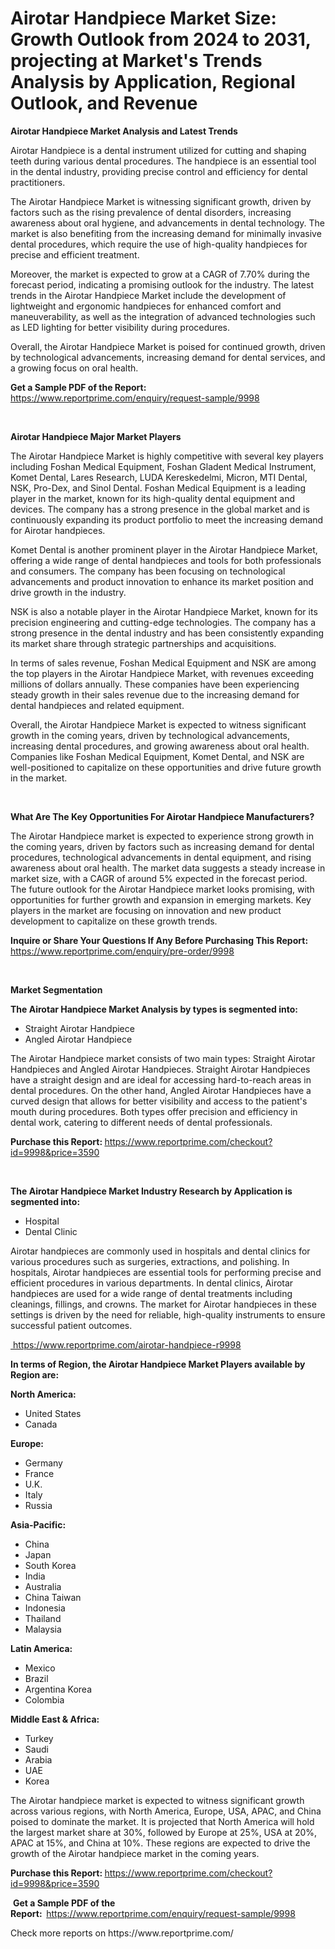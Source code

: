 <p><h1>Airotar Handpiece Market Size: Growth Outlook from 2024 to 2031, projecting at Market's Trends Analysis by Application, Regional Outlook, and Revenue</h1></p><p><strong>Airotar Handpiece Market Analysis and Latest Trends</strong></p>
<p><p>Airotar Handpiece is a dental instrument utilized for cutting and shaping teeth during various dental procedures. The handpiece is an essential tool in the dental industry, providing precise control and efficiency for dental practitioners.</p><p>The Airotar Handpiece Market is witnessing significant growth, driven by factors such as the rising prevalence of dental disorders, increasing awareness about oral hygiene, and advancements in dental technology. The market is also benefiting from the increasing demand for minimally invasive dental procedures, which require the use of high-quality handpieces for precise and efficient treatment.</p><p>Moreover, the market is expected to grow at a CAGR of 7.70% during the forecast period, indicating a promising outlook for the industry. The latest trends in the Airotar Handpiece Market include the development of lightweight and ergonomic handpieces for enhanced comfort and maneuverability, as well as the integration of advanced technologies such as LED lighting for better visibility during procedures.</p><p>Overall, the Airotar Handpiece Market is poised for continued growth, driven by technological advancements, increasing demand for dental services, and a growing focus on oral health.</p></p>
<p><strong>Get a Sample PDF of the Report:&nbsp;</strong> <a href="https://www.reportprime.com/enquiry/request-sample/9998">https://www.reportprime.com/enquiry/request-sample/9998</a></p>
<p>&nbsp;</p>
<p><strong>Airotar Handpiece Major Market Players</strong></p>
<p><p>The Airotar Handpiece Market is highly competitive with several key players including Foshan Medical Equipment, Foshan Gladent Medical Instrument, Komet Dental, Lares Research, LUDA Kereskedelmi, Micron, MTI Dental, NSK, Pro-Dex, and Sinol Dental. Foshan Medical Equipment is a leading player in the market, known for its high-quality dental equipment and devices. The company has a strong presence in the global market and is continuously expanding its product portfolio to meet the increasing demand for Airotar handpieces.</p><p>Komet Dental is another prominent player in the Airotar Handpiece Market, offering a wide range of dental handpieces and tools for both professionals and consumers. The company has been focusing on technological advancements and product innovation to enhance its market position and drive growth in the industry.</p><p>NSK is also a notable player in the Airotar Handpiece Market, known for its precision engineering and cutting-edge technologies. The company has a strong presence in the dental industry and has been consistently expanding its market share through strategic partnerships and acquisitions.</p><p>In terms of sales revenue, Foshan Medical Equipment and NSK are among the top players in the Airotar Handpiece Market, with revenues exceeding millions of dollars annually. These companies have been experiencing steady growth in their sales revenue due to the increasing demand for dental handpieces and related equipment.</p><p>Overall, the Airotar Handpiece Market is expected to witness significant growth in the coming years, driven by technological advancements, increasing dental procedures, and growing awareness about oral health. Companies like Foshan Medical Equipment, Komet Dental, and NSK are well-positioned to capitalize on these opportunities and drive future growth in the market.</p></p>
<p>&nbsp;</p>
<p><strong>What Are The Key Opportunities For Airotar Handpiece Manufacturers?</strong></p>
<p><p>The Airotar Handpiece market is expected to experience strong growth in the coming years, driven by factors such as increasing demand for dental procedures, technological advancements in dental equipment, and rising awareness about oral health. The market data suggests a steady increase in market size, with a CAGR of around 5% expected in the forecast period. The future outlook for the Airotar Handpiece market looks promising, with opportunities for further growth and expansion in emerging markets. Key players in the market are focusing on innovation and new product development to capitalize on these growth trends.</p></p>
<p><strong>Inquire or Share Your Questions If Any Before Purchasing This Report:</strong> <a href="https://www.reportprime.com/enquiry/pre-order/9998">https://www.reportprime.com/enquiry/pre-order/9998</a></p>
<p>&nbsp;</p>
<p><strong>Market Segmentation</strong></p>
<p><strong>The Airotar Handpiece Market Analysis by types is segmented into:</strong></p>
<p><ul><li>Straight Airotar Handpiece</li><li>Angled Airotar Handpiece</li></ul></p>
<p><p>The Airotar Handpiece market consists of two main types: Straight Airotar Handpieces and Angled Airotar Handpieces. Straight Airotar Handpieces have a straight design and are ideal for accessing hard-to-reach areas in dental procedures. On the other hand, Angled Airotar Handpieces have a curved design that allows for better visibility and access to the patient's mouth during procedures. Both types offer precision and efficiency in dental work, catering to different needs of dental professionals.</p></p>
<p><strong>Purchase this Report:&nbsp;</strong><a href="https://www.reportprime.com/checkout?id=9998&price=3590">https://www.reportprime.com/checkout?id=9998&price=3590</a></p>
<p>&nbsp;</p>
<p><strong>The Airotar Handpiece Market Industry Research by Application is segmented into:</strong></p>
<p><ul><li>Hospital</li><li>Dental Clinic</li></ul></p>
<p><p>Airotar handpieces are commonly used in hospitals and dental clinics for various procedures such as surgeries, extractions, and polishing. In hospitals, Airotar handpieces are essential tools for performing precise and efficient procedures in various departments. In dental clinics, Airotar handpieces are used for a wide range of dental treatments including cleanings, fillings, and crowns. The market for Airotar handpieces in these settings is driven by the need for reliable, high-quality instruments to ensure successful patient outcomes.</p></p>
<p><a href="https://www.reportprime.com/airotar-handpiece-r9998">&nbsp;https://www.reportprime.com/airotar-handpiece-r9998</a></p>
<p><strong>In terms of Region, the Airotar Handpiece Market Players available by Region are:</strong></p>
<p>
    <p> <strong> North America: </strong>
        <ul>
            <li>United States</li>
            <li>Canada</li>
        </ul>
        </p> 
    <p> <strong> Europe: </strong>
        <ul>
            <li>Germany</li>
            <li>France</li>
            <li>U.K.</li>
            <li>Italy</li>
            <li>Russia</li>
        </ul>
        </p> 
    <p> <strong> Asia-Pacific: </strong>
        <ul>
            <li>China</li>
            <li>Japan</li>
            <li>South Korea</li>
            <li>India</li>
            <li>Australia</li>
            <li>China Taiwan</li>
            <li>Indonesia</li>
            <li>Thailand</li>
            <li>Malaysia</li>
        </ul>
        </p> 
    <p> <strong> Latin America: </strong>
        <ul>
            <li>Mexico</li>
            <li>Brazil</li>
            <li>Argentina Korea</li>
            <li>Colombia</li>
        </ul>
        </p> 
    <p> <strong> Middle East & Africa: </strong>
        <ul>
            <li>Turkey</li>
            <li>Saudi</li>
            <li>Arabia</li>
            <li>UAE</li>
            <li>Korea</li>
        </ul>
    </p>
    </p>
<p><p>The Airotar handpiece market is expected to witness significant growth across various regions, with North America, Europe, USA, APAC, and China poised to dominate the market. It is projected that North America will hold the largest market share at 30%, followed by Europe at 25%, USA at 20%, APAC at 15%, and China at 10%. These regions are expected to drive the growth of the Airotar handpiece market in the coming years.</p></p>
<p><strong>Purchase this Report: </strong><a href="https://www.reportprime.com/checkout?id=9998&price=3590">https://www.reportprime.com/checkout?id=9998&price=3590</a></p>
<p>&nbsp;<strong>Get a Sample PDF of the Report:&nbsp;&nbsp;</strong><a href="https://www.reportprime.com/enquiry/request-sample/9998">https://www.reportprime.com/enquiry/request-sample/9998</a></p>
<p><strong></strong></p>
<p>Check more reports on https://www.reportprime.com/</p>